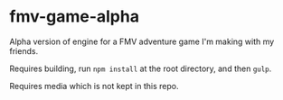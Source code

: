 # fmv-game-alpha
Alpha version of engine for a FMV adventure game I'm making with my friends.

Requires building, run `npm install` at the root directory, and then `gulp`.

Requires media which is not kept in this repo.
